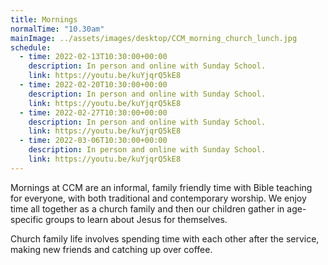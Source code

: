```yaml
---
title: Mornings
normalTime: "10.30am"
mainImage: ../assets/images/desktop/CCM_morning_church_lunch.jpg
schedule:
  - time: 2022-02-13T10:30:00+00:00
    description: In person and online with Sunday School.
    link: https://youtu.be/kuYjqrQ5kE8
  - time: 2022-02-20T10:30:00+00:00
    description: In person and online with Sunday School.
    link: https://youtu.be/kuYjqrQ5kE8
  - time: 2022-02-27T10:30:00+00:00
    description: In person and online with Sunday School.
    link: https://youtu.be/kuYjqrQ5kE8
  - time: 2022-03-06T10:30:00+00:00
    description: In person and online with Sunday School.
    link: https://youtu.be/kuYjqrQ5kE8
---
```

Mornings at CCM are an informal, family friendly time with Bible teaching for everyone, with both traditional and contemporary worship. We enjoy time all together as a church family and then our children gather in age-specific groups to learn about Jesus for themselves.

Church family life involves spending time with each other after the service, making new friends and catching up over coffee.
